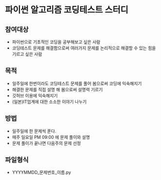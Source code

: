 # 파이썬 알고리즘 코딩테스트 스터디
## 참여대상
- 파이썬으로 기초적인 코딩을 공부해보고 싶은 사람
- 코딩테스트 문제를 해결함으로써 여러가지 문제를 논리적으로 해결할 수 있는 힘을 기르고 싶은 사람
## 목적
- 일주일에 한번이라도 코딩테스트 문제를 풀어 봄으로써 코딩에 익숙해지기
- 해결한 문제를 직접 설명 해 봄으로써 설명력 기르기
- 깃허브 이용에 익숙해지기
- (일본)IT업계에 대한 소소한 이야기 나누기
## 방법
- 일주일에 한 문제씩 푼다.
- 매주 일요일 PM 09:00 에 문제 풀이와 설명
- 문제 풀이가 끝나면 다음주의 문제 선정
## 파일형식
- YYYYMMDD_문제번호_이름.py

